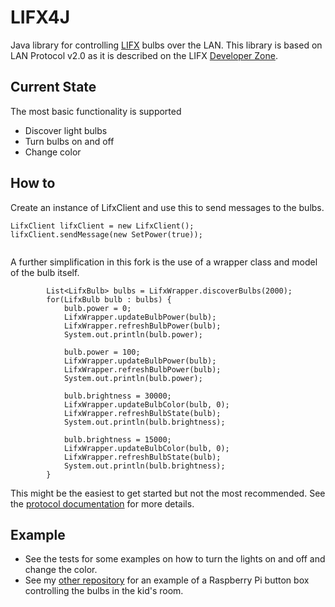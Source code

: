 # LIFX4J
Java library for controlling [LIFX](https://lan.developer.lifx.com/) bulbs over the LAN. This library is based 
on LAN Protocol v2.0 as it is described on the LIFX [Developer Zone](https://lan.developer.lifx.com/).

## Current State
The most basic functionality is supported
* Discover light bulbs
* Turn bulbs on and off
* Change color

## How to
Create an instance of LifxClient and use this to send messages to the bulbs. 
```
LifxClient lifxClient = new LifxClient();
lifxClient.sendMessage(new SetPower(true));
        
```


A further simplification in this fork is the use of a wrapper class and model of the bulb itself.
```
		List<LifxBulb> bulbs = LifxWrapper.discoverBulbs(2000);
		for(LifxBulb bulb : bulbs) {
			bulb.power = 0;
			LifxWrapper.updateBulbPower(bulb);
			LifxWrapper.refreshBulbPower(bulb);
			System.out.println(bulb.power);
			
			bulb.power = 100;
			LifxWrapper.updateBulbPower(bulb);
			LifxWrapper.refreshBulbPower(bulb);
			System.out.println(bulb.power);
			
			bulb.brightness = 30000;
			LifxWrapper.updateBulbColor(bulb, 0);			
			LifxWrapper.refreshBulbState(bulb);
			System.out.println(bulb.brightness);
			
			bulb.brightness = 15000;
			LifxWrapper.updateBulbColor(bulb, 0);			
			LifxWrapper.refreshBulbState(bulb);
			System.out.println(bulb.brightness);
		}
```
This might be the easiest to get started but not the most recommended. See the [protocol documentation](https://lan.developer.lifx.com/) 
for more details. 

## Example
* See the tests for some examples on how to turn the lights on and off and change the color.
* See my [other repository](https://github.com/ortwin45/rpi-lifx-button-box) for an example of a Raspberry Pi button box controlling the bulbs in the kid's room. 
 

